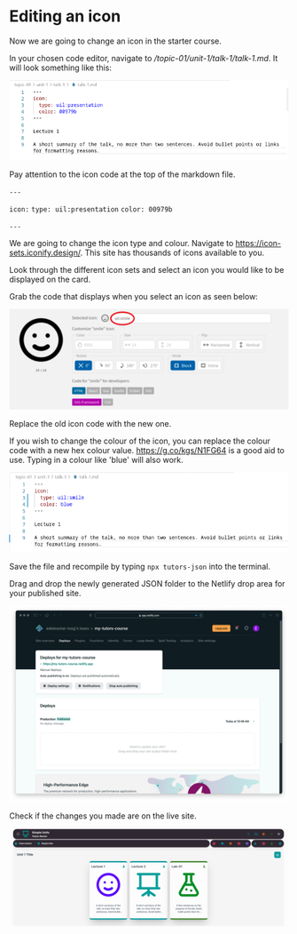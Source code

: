# Editing an icon

Now we are going to change an icon in the starter course. 

In your chosen code editor, navigate to */topic-01/unit-1/talk-1/talk-1.md*. It will look something like this:

![code](img/06x.png)

Pay attention to the icon code at the top of the markdown file.

`---`

`icon:`
  `type: uil:presentation`
  `color: 00979b`

`---`

We are going to change the icon type and colour. Navigate to https://icon-sets.iconify.design/. This site has thousands of icons available to you. 

Look through the different icon sets and select an icon you would like to be displayed on the card. 

Grab the code that displays when you select an icon as seen below:

![iconfiy](img/07x.png)

Replace the old icon code with the new one. 

If you wish to change the colour of the icon, you can replace the colour code with a new hex colour value. https://g.co/kgs/N1FG64 is a good aid to use. Typing in a colour like 'blue' will also work. 

![updated-code](img/08x.png)

Save the file and recompile by typing `npx tutors-json` into the terminal. 

Drag and drop the newly generated JSON folder to the Netlify drop area for your published site. 

![netlify-deploys](img/21.png)

Check if the changes you made are on the live site.

![updated-site](img/09x.png)

